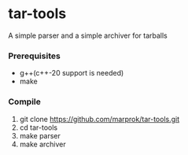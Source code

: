 # tar-tools

A simple parser and a simple archiver for tarballs

### Prerequisites
* g++(c++-20 support is needed)
* make

### Compile
1. git clone https://github.com/marprok/tar-tools.git
2. cd tar-tools
3. make parser
4. make archiver
